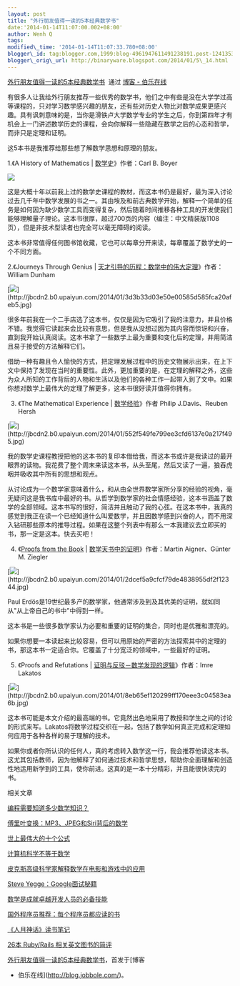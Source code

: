 ```yaml
--- 
layout: post 
title: "外行朋友值得一读的5本经典数学书" 
date:'2014-01-14T11:07:00.002+08:00' 
author: Wenh Q
tags:
modified\_time: '2014-01-14T11:07:33.780+08:00' 
blogger\_id: tag:blogger.com,1999:blog-4961947611491238191.post-124135338458783445
blogger\_orig\_url: http://binaryware.blogspot.com/2014/01/5\_14.html
---
```

[外行朋友值得一读的5本经典数学书](http://blog.jobbole.com/55179/)  通过
[博客 - 伯乐在线](http://blog.jobbole.com/)





有很多人让我给外行朋友推荐一些优秀的数学书，他们之中有些是没在大学学过高等课程的，只对学习数学感兴趣的朋友，还有些对历史人物比对数学成果更感兴趣。具有讽刺意味的是，当你是滑铁卢大学数学专业的学生之后，你到第四年才有机会上一门讲述数学历史的课程，会向你解释一些隐藏在数学之后的心态和哲学，而非只是定理和证明。



这5本书是我推荐给那些想了解数学思想和原理的朋友。



1.《A History of Mathematics |
[数学史](http://www.amazon.cn/gp/product/B008QIYEEQ/ref=as_li_qf_sp_asin_il_tl?ie=UTF8&camp=536&creative=3200&creativeASIN=B008QIYEEQ&linkCode=as2&tag=vastwork-23)》作者：Carl
B. Boyer



![](https://images-blogger-opensocial.googleusercontent.com/gadgets/proxy?url=http%3A%2F%2Fjbcdn2.b0.upaiyun.com%2F2014%2F01%2Fd75c2c2685481bc21c0291db4416b414.jpg&container=blogger&gadget=a&rewriteMime=image%2F*)



这是大概十年以前我上过的数学史课程的教材，而这本书仍是最好，最为深入讨论过去几千年中数学发展的书之一。其由埃及和前古典数学开始，解释一个简单的任务是如何因为缺少数学工具而变得复杂，然后随着时间推移各种工具的开发使我们能够理解量子理论。这本书很厚，超过700页的内容（编注：中文精装版1108页），但是非技术型读者也完全可以毫无障碍的阅读。



这本书非常值得任何图书馆收藏，它也可以每章分开来读，每章覆盖了数学史的一个不同方面。







2.《Journeys Through Genius |
[天才引导的历程：数学中的伟大定理](http://www.amazon.cn/gp/product/B00AR8S1MY/ref=as_li_qf_sp_asin_il_tl?ie=UTF8&camp=536&creative=3200&creativeASIN=B00AR8S1MY&linkCode=as2&tag=vastwork-23)》作者：William
Dunham



[![](https://images-blogger-opensocial.googleusercontent.com/gadgets/proxy?url=http%3A%2F%2Fjbcdn2.b0.upaiyun.com%2F2014%2F01%2F3d3b33d03e50e00585d585fca20afeb5.jpg&container=blogger&gadget=a&rewriteMime=image%2F*)](http://jbcdn2.b0.upaiyun.com/2014/01/3d3b33d03e50e00585d585fca20afeb5.jpg)



很多年前我在一个二手店选了这本书，仅仅是因为它吸引了我的注意力，并且价格不错。我觉得它读起来会比较有意思，但是我从没想过因为其内容而惊讶和兴奋，直到我开始认真阅读。这本书拿了一些数学上最为重要和变化后的定理，并用简洁且易于接受的方法解释它们。



借助一种有趣且令人愉快的方式，把定理发展过程中的历史文物展示出来，在上下文中保持了发现在当时的重要性。此外，更加重要的是，在定理的解释之外，这些为众人所知的工作背后的人物和生活以及他们的各种工作一起带入到了文中。如果你想对数学上最伟大的定理了解更多，这本书很好读并值得你拥有。



3. 《The Mathematical Experience |
[数学经验](http://www.amazon.cn/gp/product/B00D7YBDGQ/ref=as_li_qf_sp_asin_il_tl?ie=UTF8&camp=536&creative=3200&creativeASIN=B00D7YBDGQ&linkCode=as2&tag=vastwork-23)》作者
Philip J.Davis、Reuben Hersh



[![](https://images-blogger-opensocial.googleusercontent.com/gadgets/proxy?url=http%3A%2F%2Fjbcdn2.b0.upaiyun.com%2F2014%2F01%2F552f549fe799ee3cfd6137e0a217f495.jpg&container=blogger&gadget=a&rewriteMime=image%2F*)](http://jbcdn2.b0.upaiyun.com/2014/01/552f549fe799ee3cfd6137e0a217f495.jpg)



我的数学史课程教授把他的这本书的复印本借给我，而这本书或许是我读过的最开眼界的读物。我花费了整个周末来读这本书，从头至尾，然后又读了一遍，狼吞虎咽并吸收其中所有的思想和观点。



从讨论成为一个数学家意味着什么，和从由全世界数学家所分享的经验的视角，毫无疑问这是我书库中最好的书。从哲学到数学家的社会情感经验，这本书涵盖了数学的全部领域。这本书写的很好，简洁并且触动了我的心弦。在这本书中，我真的感觉到我正在读一个已经知道什么叫爱数学，并且因数学感到兴奋的人，而不用深入钻研那些原本的推导过程。如果在这整个列表中有那么一本我建议去立即买的书，那一定是这本。快去买吧！



4. 《[Proofs from the
Book](http://www.amazon.cn/gp/product/B00F4NULQG/ref=as_li_qf_sp_asin_il_tl?ie=UTF8&camp=536&creative=3200&creativeASIN=B00F4NULQG&linkCode=as2&tag=vastwork-23)
|
[数学天书中的证明](http://www.amazon.cn/gp/product/B005035Z3O/ref=as_li_qf_sp_asin_il_tl?ie=UTF8&camp=536&creative=3200&creativeASIN=B005035Z3O&linkCode=as2&tag=vastwork-23)》作者：Martin
Aigner、Günter M. Ziegler



[![](https://images-blogger-opensocial.googleusercontent.com/gadgets/proxy?url=http%3A%2F%2Fjbcdn2.b0.upaiyun.com%2F2014%2F01%2F2dcef5a9cfcf79de4838955df2f12344.jpg&container=blogger&gadget=a&rewriteMime=image%2F*)](http://jbcdn2.b0.upaiyun.com/2014/01/2dcef5a9cfcf79de4838955df2f12344.jpg)



Paul
Erdös是19世纪最多产的数学家，他通常涉及到及其优美的证明，就如同从"从上帝自己的书中"中得到一样。



这本书是一些很多数学家认为必要和重要的证明的集合，同时也是优雅和漂亮的。



如果你想要一本读起来比较容易，但可以用原始的严密的方法探索其中的定理的书，那这本书一定适合你。它覆盖了十分宽泛的领域中，一些最好的证明。



5. 《Proofs and Refutations |
[证明与反驳－数学发现的逻辑](http://www.amazon.cn/gp/product/B0011F6WWI/ref=as_li_qf_sp_asin_il_tl?ie=UTF8&camp=536&creative=3200&creativeASIN=B0011F6WWI&linkCode=as2&tag=vastwork-23)》作者：Imre
Lakatos



[![](https://images-blogger-opensocial.googleusercontent.com/gadgets/proxy?url=http%3A%2F%2Fjbcdn2.b0.upaiyun.com%2F2014%2F01%2F8eb65ef120299ff170eee3c04583ea6b.jpg&container=blogger&gadget=a&rewriteMime=image%2F*)](http://jbcdn2.b0.upaiyun.com/2014/01/8eb65ef120299ff170eee3c04583ea6b.jpg)



这本书可能是本文介绍的最高端的书。它竟然出色地采用了教授和学生之间的讨论的形式来写。Lakatos将数学过程交织在一起，包括了数学如何真正完成和定理如何应用于各种各样的易于理解的技术。



如果你或者你所认识的任何人，真的考虑转入数学这一行，我会推荐他读这本书。这尤其包括教师，因为他解释了如何通过技术和哲学思想，帮助你全面理解和创造性地运用新学到的工具，使你前进。这真的是一本十分精彩，并且能很快读完的书。



相关文章

[编程需要知道多少数学知识？](http://blog.jobbole.com/19348/)

[傅里叶变换：MP3、JPEG和Siri背后的数学](http://blog.jobbole.com/51301/)

[世上最伟大的十个公式](http://blog.jobbole.com/1401/)

[计算机科学不等于数学](http://blog.jobbole.com/19227/)

[皮克斯高级科学家解释数学在电影和游戏中的应用](http://blog.jobbole.com/36872/)

[Steve Yegge：Google面试秘籍](http://blog.jobbole.com/39650/)

[数学是成就卓越开发人员的必备技能](http://blog.jobbole.com/444/)

[国外程序员推荐：每个程序员都应读的书](http://blog.jobbole.com/5886/)

[《人月神话》读书笔记](http://blog.jobbole.com/24246/)

[26本 Ruby/Rails 相关英文图书的简评](http://blog.jobbole.com/11646/)



[外行朋友值得一读的5本经典数学书](http://blog.jobbole.com/55179/)，首发于[博客
- 伯乐在线](http://blog.jobbole.com/)。
